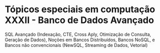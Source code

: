 # Tópicos especiais em computação XXXII - Banco de Dados Avançado

SQL Avançado (Indexação, CTE, Cross Aply, Otimização de Consulta, Geração de Dados), Noções em Bancos Distribuídos, Bancos NoSQL, e Bancos não convencionais (NewSQL, Streaming de Dados, Vetorial)